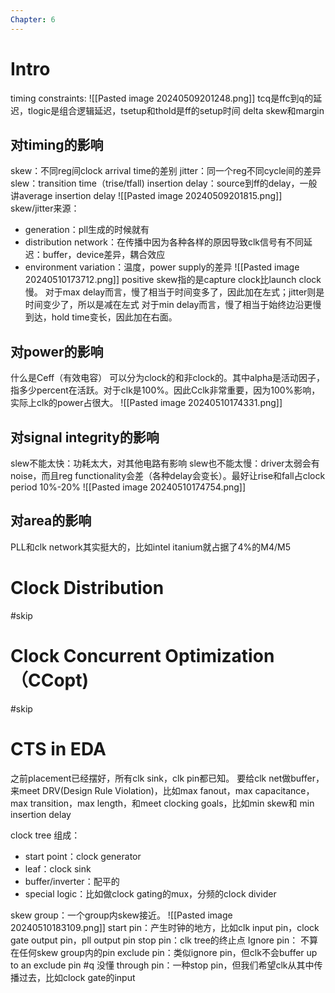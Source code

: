 ```yaml
---
Chapter: 6
---
```

# Intro
timing constraints:
![[Pasted image 20240509201248.png]]
tcq是ffc到q的延迟，tlogic是组合逻辑延迟，tsetup和thold是ff的setup时间
delta skew和margin

## 对timing的影响
skew：不同reg间clock arrival time的差别
jitter：同一个reg不同cycle间的差异
slew：transition time（trise/tfall)
insertion delay：source到ff的delay，一般讲average insertion delay
![[Pasted image 20240509201815.png]]
skew/jitter来源：
- generation：pll生成的时候就有
- distribution network：在传播中因为各种各样的原因导致clk信号有不同延迟：buffer，device差异，耦合效应
- environment variation：温度，power supply的差异
![[Pasted image 20240510173712.png]]
positive skew指的是capture clock比launch clock慢。
对于max delay而言，慢了相当于时间变多了，因此加在左式；jitter则是时间变少了，所以是减在左式
对于min delay而言，慢了相当于始终边沿更慢到达，hold time变长，因此加在右面。

## 对power的影响
什么是Ceff（有效电容）
可以分为clock的和非clock的。其中alpha是活动因子，指多少percent在活跃。对于clk是100%。因此Cclk非常重要，因为100%影响，实际上clk的power占很大。
![[Pasted image 20240510174331.png]]

## 对signal integrity的影响
slew不能太快：功耗太大，对其他电路有影响
slew也不能太慢：driver太弱会有noise，而且reg functionality会差（各种delay会变长）。最好让rise和fall占clock period 10%-20%
![[Pasted image 20240510174754.png]]

## 对area的影响
PLL和clk network其实挺大的，比如intel itanium就占据了4%的M4/M5

# Clock Distribution
#skip

# Clock Concurrent Optimization （CCopt)
#skip 

# CTS in EDA
之前placement已经摆好，所有clk sink，clk pin都已知。
要给clk net做buffer，来meet DRV(Design Rule Violation)，比如max fanout，max capacitance，max transition，max length，和meet clocking goals，比如min skew和 min insertion delay

clock tree 组成：
- start point：clock generator
- leaf：clock sink
- buffer/inverter：配平的
- special logic：比如做clock gating的mux，分频的clock divider

skew group：一个group内skew接近。
![[Pasted image 20240510183109.png]]
start pin：产生时钟的地方，比如clk input pin，clock gate output pin，pll output pin
stop pin：clk tree的终止点
Ignore pin： 不算在任何skew group内的pin
exclude pin：类似ignore pin，但clk不会buffer up to an exclude pin #q 没懂
through pin：一种stop pin，但我们希望clk从其中传播过去，比如clock gate的input
